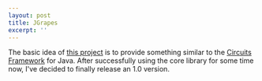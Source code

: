```yaml
---
layout: post
title: JGrapes
excerpt: ''
---
```


The basic idea of [this project](https://jgrapes.org/) is to 
provide something similar to the 
[Circuits Framework](https://github.com/circuits/circuits) for Java. After
successfully using the core library for some time now, I've decided to 
finally release an 1.0 version. 

